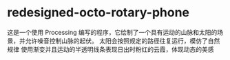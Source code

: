 # redesigned-octo-rotary-phone
这是一个使用 Processing 编写的程序，它绘制了一个具有运动的山脉和太阳的场景，并允许噪音控制山脉的起伏。 太阳会按照规定的路径往复运行，模仿了自然规律 使用渐变并且运动的半透明线条表现日出时粉红的云霞，体现动态的美感
